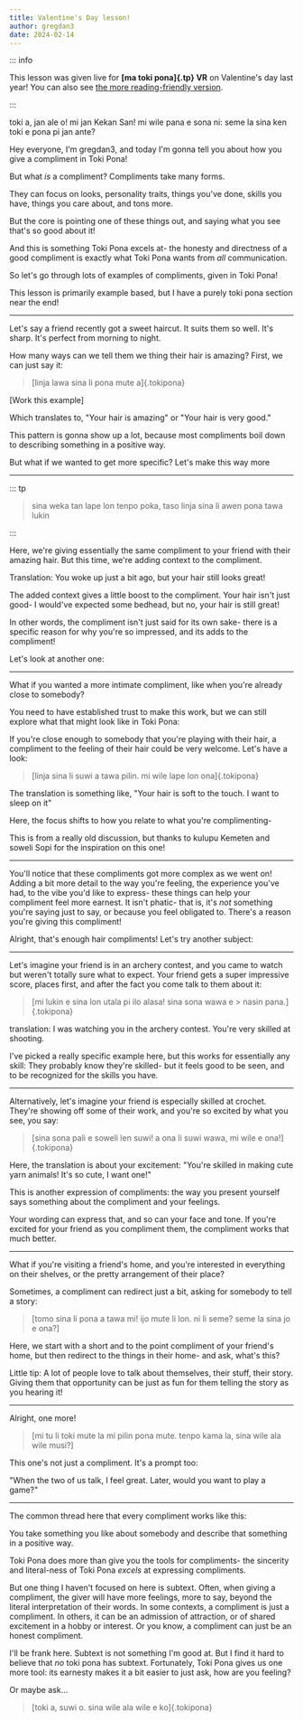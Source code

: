 ```yaml
---
title: Valentine's Day lesson!
author: gregdan3
date: 2024-02-14
---
```


::: info

This lesson was given live for **[ma toki pona]{.tp} VR** on Valentine's day
last year! You can also see
[the more reading-friendly version](./compliments.md).

:::

toki a, jan ale o! mi jan Kekan San! mi wile pana e sona ni: seme la sina ken
toki e pona pi jan ante?

Hey everyone, I'm gregdan3, and today I'm gonna tell you about how you give a
compliment in Toki Pona!

<!--Now, I do want to say two quick things before I get started: I'm gonna be-->
<!--focusing on the compliments involved in flirting, and how that can work in Toki-->
<!--Pona. It's up to you to find somebody who wants the cmpl!-->
<!---->
<!--And the second, compliments are different to different people- and to different-->
<!--cultures. I grew up in the southern United States with my own set of-->
<!--experiences, and I don't think I'm going to be able to separate my experiences-->
<!--from this lesson- but with any luck, I can generalize enough that these lessons-->
<!--can still work for you. And, of course, we're going to be focusing on how-->
<!--compliments relate to and work in Toki Pona, so that helps!-->
<!---->
<!--With that out of the way, we can get right to it, starting with:-->

But what _is_ a compliment? Compliments take many forms.

They can focus on looks, personality traits, things you've done, skills you
have, things you care about, and tons more.

But the core is pointing one of these things out, and saying what you see that's
so good about it!

And this is something Toki Pona excels at- the honesty and directness of a good
compliment is exactly what Toki Pona wants from _all_ communication.

So let's go through lots of examples of compliments, given in Toki Pona!

This lesson is primarily example based, but I have a purely toki pona section
near the end!

---

Let's say a friend recently got a sweet haircut. It suits them so well. It's
sharp. It's perfect from morning to night.

How many ways can we tell them we thing their hair is amazing? First, we can
just say it:

> [linja lawa sina li pona mute a]{.tokipona}

[Work this example]

Which translates to, "Your hair is amazing" or "Your hair is very good."

This pattern is gonna show up a lot, because most compliments boil down to
describing something in a positive way.

But what if we wanted to get more specific? Let's make this way more

---

::: tp

> sina weka tan lape lon tenpo poka, taso linja sina li awen pona tawa lukin

:::

Here, we're giving essentially the same compliment to your friend with their
amazing hair. But this time, we're adding context to the compliment.

Translation: You woke up just a bit ago, but your hair still looks great!

The added context gives a little boost to the compliment. Your hair isn't just
good- I would've expected some bedhead, but no, your hair is still great!

In other words, the compliment isn't just said for its own sake- there is a
specific reason for why you're so impressed, and its adds to the compliment!

Let's look at another one:

---

<!-- What if you were watching a friend play basketball, and as they played their hair didn't move- it stayed perfectly in place, exactly how they want it? -->
<!---->
<!-- > [sina tawa wawa e sike la linja sina li tawa ala! mi wile e ni...]{.tokipona} -->
<!---->
<!-- Translated more naturally, "When you move the ball so quickly, your hair doesn't move at all! I'd love if my hair did that." -->

What if you wanted a more intimate compliment, like when you're already close to
somebody?

You need to have established trust to make this work, but we can still explore
what that might look like in Toki Pona:

If you're close enough to somebody that you're playing with their hair, a
compliment to the feeling of their hair could be very welcome. Let's have a
look:

> [linja sina li suwi a tawa pilin. mi wile lape lon ona]{.tokipona}

The translation is something like, "Your hair is soft to the touch. I want to
sleep on it"

Here, the focus shifts to how you relate to what you're complimenting-

This is from a really old discussion, but thanks to kulupu Kemeten and soweli
Sopi for the inspiration on this one!

---

You'll notice that these compliments got more complex as we went on! Adding a
bit more detail to the way you're feeling, the experience you've had, to the
vibe you'd like to express- these things can help your compliment feel more
earnest. It isn't phatic- that is, it's _not_ something you're saying just to
say, or because you feel obligated to. There's a reason you're giving this
compliment!

Alright, that's enough hair compliments! Let's try another subject:

---

Let's imagine your friend is in an archery contest, and you came to watch but
weren't totally sure what to expect. Your friend gets a super impressive score,
places first, and after the fact you come talk to them about it:

> [mi lukin e sina lon utala pi ilo alasa! sina sona wawa e > nasin pana.]{.tokipona}

translation: I was watching you in the archery contest. You're very skilled at
shooting.

I've picked a really specific example here, but this works for essentially any
skill: They probably know they're skilled- but it feels good to be seen, and to
be recognized for the skills you have.

---

Alternatively, let's imagine your friend is especially skilled at crochet.
They're showing off some of their work, and you're so excited by what you see,
you say:

> [sina sona pali e soweli len suwi! a ona li suwi wawa, mi wile e ona!]{.tokipona}

Here, the translation is about your excitement: "You're skilled in making cute
yarn animals! It's so cute, I want one!"

This is another expression of compliments: the way you present yourself says
something about the compliment and your feelings.

Your wording can express that, and so can your face and tone. If you're excited
for your friend as you compliment them, the compliment works that much better.

---

What if you're visiting a friend's home, and you're interested in everything on
their shelves, or the pretty arrangement of their place?

Sometimes, a compliment can redirect just a bit, asking for somebody to tell a
story:

> [tomo sina li pona a tawa mi! ijo mute li lon. ni li seme? seme la sina jo e ona?]

Here, we start with a short and to the point compliment of your friend's home,
but then redirect to the things in their home- and ask, what's this?

Little tip: A lot of people love to talk about themselves, their stuff, their
story. Giving them that opportunity can be just as fun for them telling the
story as you hearing it!

---

Alright, one more!

> [mi tu li toki mute la mi pilin pona mute. tenpo kama la, sina wile ala wile musi?]

This one's not just a compliment. It's a prompt too:

"When the two of us talk, I feel great. Later, would you want to play a game?"

---

The common thread here that every compliment works like this:

You take something you like about somebody and describe that something in a
positive way.

Toki Pona does more than give you the tools for compliments- the sincerity and
literal-ness of Toki Pona _excels_ at expressing compliments.

But one thing I haven't focused on here is subtext. Often, when giving a
compliment, the giver will have more feelings, more to say, beyond the literal
interpretation of their words. In some contexts, a compliment is just a
compliment. In others, it can be an admission of attraction, or of shared
excitement in a hobby or interest. Or you know, a compliment can just be an
honest compliment.

I'll be frank here. Subtext is not something I'm good at. But I find it hard to
believe that _no_ toki pona has subtext. Fortunately, Toki Pona gives us one
more tool: its earnesty makes it a bit easier to just ask, how are you feeling?

Or maybe ask...

> [toki a, suwi o. sina wile ala wile e ko]{.tokipona}
